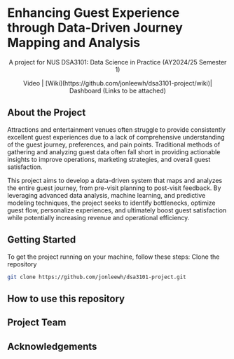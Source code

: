 # Enhancing Guest Experience through Data-Driven Journey Mapping and Analysis

<p style="text-align:center;">A project for NUS DSA3101: Data Science in Practice (AY2024/25 Semester 1)</p>

<p style="text-align:center;">Video | [Wiki](https://github.com/jonleewh/dsa3101-project/wiki)| Dashboard (Links to be attached)</p>


## About the Project

Attractions and entertainment venues often struggle to provide consistently excellent guest experiences due to a lack of comprehensive understanding of the guest journey, preferences, and pain points. Traditional methods of gathering and analyzing guest data often fall short in providing actionable insights to improve operations, marketing strategies, and overall guest satisfaction.

This project aims to develop a data-driven system that maps and analyzes the entire guest journey, from pre-visit planning to post-visit feedback. By leveraging advanced data analysis, machine learning, and predictive modeling techniques, the project seeks to identify bottlenecks, optimize guest flow, personalize experiences, and ultimately boost guest satisfaction while potentially increasing revenue and operational efficiency.

## Getting Started
To get the project running on your machine, follow these steps:
Clone the repository
   ```sh
   git clone https://github.com/jonleewh/dsa3101-project.git
   ```



## How to use this repository




## Project Team





## Acknowledgements




